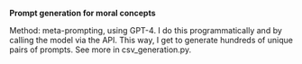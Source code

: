 __Prompt generation for moral concepts__ <be>

Method: meta-prompting, using GPT-4. I do this programmatically and by calling the model via the API. This way, I get to generate hundreds of unique pairs of prompts. See more in csv_generation.py. 
 


